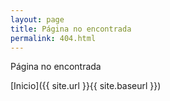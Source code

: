 ```yaml
---
layout: page
title: Página no encontrada
permalink: 404.html
---
```


Página no encontrada

[Inicio]({{ site.url }}{{ site.baseurl }})
